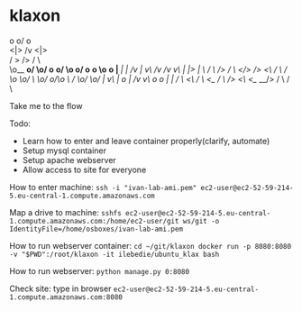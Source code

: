 # klaxon


  o         o/   o                                               
 <|>       /v   <|>                                              
 / >      />    / \                                              
 \o__ __o/      \o/     o__ __o/  \o    o/   o__ __o    \o__ __o
  |__ __|        |     /v     |    v\  /v   /v     v\    |     |>
  |      \      / \   />     / \    <\/>   />       <\  / \   / \
 <o>      \o    \o/   \      \o/    o/\o   \         /  \o/   \o/
  |        v\    |     o      |    /v  v\   o       o    |     |
 / \        <\  / \    <\__  / \  />    <\  <\__ __/>   / \   / \

Take me to the flow

Todo:
- Learn how to enter and leave container properly(clarify, automate)
- Setup mysql container
- Setup apache webserver
- Allow access to site for everyone


How to enter machine:
`ssh -i "ivan-lab-ami.pem" ec2-user@ec2-52-59-214-5.eu-central-1.compute.amazonaws.com`

Map a drive to machine:
`sshfs ec2-user@ec2-52-59-214-5.eu-central-1.compute.amazonaws.com:/home/ec2-user/git ws/git -o IdentityFile=/home/osboxes/ivan-lab-ami.pem`

How to run webserver container:
`cd ~/git/klaxon
docker run -p 8080:8080  -v "$PWD":/root/klaxon -it ilebedie/ubuntu_klax bash`

How to run webserver:
`python manage.py 0:8080`

Check site: type in browser
`ec2-user@ec2-52-59-214-5.eu-central-1.compute.amazonaws.com:8080`

